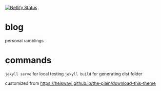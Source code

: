 [![Netlify Status](https://api.netlify.com/api/v1/badges/7267e948-b107-4c9e-bad2-6c6a7bdf5c2c/deploy-status)](https://app.netlify.com/sites/elated-leakey-aba938/deploys)

# blog

personal ramblings

# commands

`jekyll serve` for local testing
`jekyll build` for generating dist folder 

customized from https://heiswayi.github.io/the-plain/download-this-theme 
